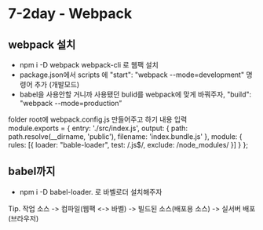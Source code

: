 # 7-2day - Webpack

## webpack 설치
- npm i -D webpack webpack-cli 로 웹팩 설치
- package.json에서 scripts 에 "start": "webpack --mode=development" 명령어 추가 (개발모드)
- babel을 사용안할 거니까 사용됐던 bulid를 webpack에 맞게 바꿔주자, "build": "webpack --mode=production”

folder root에 webpack.config.js 만들어주고 하기 내용 입력<br>
module.exports = {
    entry: './src/index.js',
    output: {
        path: path.resolve(__dirname, 'public'),
        filename: 'index.bundle.js'
    },
    module: {
        rules: [{
            loader: "bable-loader",
            test: /\.js$/,
            exclude: /node_modules/
        }]
    }
};

## babel까지
- npm i -D babel-loader. 로 바벨로더 설치해주자

Tip. 작업 소스 -> 컴파일(웹팩 <-> 바벨) -> 빌드된 소스(배포용 소스) -> 실서버 배포(브라우저)